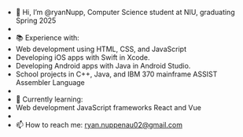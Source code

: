 - 👋 Hi, I’m @ryanNupp, Computer Science student at NIU, graduating Spring 2025
- 
- 📚 Experience with:
-    Web development using HTML, CSS, and JavaScript
-    Developing iOS apps with Swift in Xcode.
-    Developing Android apps with Java in Android Studio.
-    School projects in C++, Java, and IBM 370 mainframe ASSIST Assembler Language
-    
- 🌱 Currently learning:
-    Web development JavaScript frameworks React and Vue
- 
- 📫 How to reach me: ryan.nuppenau02@gmail.com

<!---
ryanNupp/ryanNupp is a ✨ special ✨ repository because its `README.md` (this file) appears on your GitHub profile.
You can click the Preview link to take a look at your changes.
--->
